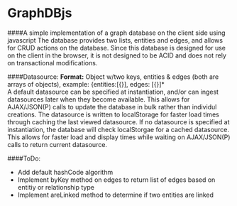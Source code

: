GraphDBjs
=========

####A simple implementation of a graph database on the client side using javascript
The database provides two lists, entities and edges, and allows for CRUD actions on the database. Since this database is designed for use on the client in the browser, it is not designed to be ACID and does not rely on transactional modifications. 

####Datasource:
**Format:** Object w/two keys, entities & edges (both are arrays of objects), example: {entities:[{}], edges: [{}]*  
A default datasource can be specified at instantiation, and/or can ingest datasources later when they become available. This allows for AJAX/JSON(P) calls to update the database in bulk rather than individul creations. The datasource is written to localStorage for faster load times through caching the last viewed datasource. If no datasource is specified at instantiation, the database will check localStorgae for a cached datasource. This allows for faster load and display times while waiting on AJAX/JSON(P) calls to return current datasource.

####ToDo:
+ Add default hashCode algorithm
+ Implement byKey method on edges to return list of edges based on entitiy or relationship type
+ Implement areLinked method to determine if two entities are linked
